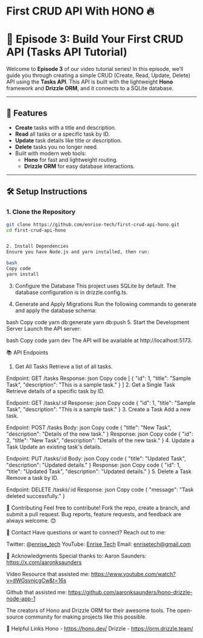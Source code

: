 # First CRUD API With HONO 🔥

# 🚀 Episode 3: Build Your First CRUD API (Tasks API Tutorial)

Welcome to **Episode 3** of our video tutorial series! In this episode, we’ll guide you through creating a simple CRUD (Create, Read, Update, Delete) API using the **Tasks API**. This API is built with the lightweight **Hono** framework and **Drizzle ORM**, and it connects to a SQLite database.

---

## 🌟 Features

- **Create** tasks with a title and description.
- **Read** all tasks or a specific task by ID.
- **Update** task details like title or description.
- **Delete** tasks you no longer need.
- Built with modern web tools:
  - **Hono** for fast and lightweight routing.
  - **Drizzle ORM** for easy database interactions.

---

## 🛠️ Setup Instructions

### 1. Clone the Repository
```bash
git clone https://github.com/enrise-tech/first-crud-api-hono.git
cd first-crud-api-hono


2. Install Dependencies
Ensure you have Node.js and yarn installed, then run:

bash
Copy code
yarn install

```

3. Configure the Database
This project uses SQLite by default. The database configuration is in drizzle.config.ts.

4. Generate and Apply Migrations
Run the following commands to generate and apply the database schema:

bash
Copy code
yarn db:generate
yarn db:push
5. Start the Development Server
Launch the API server:

bash
Copy code
yarn dev
The API will be available at http://localhost:5173.

📚 API Endpoints
1. Get All Tasks
Retrieve a list of all tasks.

Endpoint: GET /tasks
Response:
json
Copy code
[
  { "id": 1, "title": "Sample Task", "description": "This is a sample task." }
]
2. Get a Single Task
Retrieve details of a specific task by ID.

Endpoint: GET /tasks/:id
Response:
json
Copy code
{ "id": 1, "title": "Sample Task", "description": "This is a sample task." }
3. Create a Task
Add a new task.

Endpoint: POST /tasks
Body:
json
Copy code
{ "title": "New Task", "description": "Details of the new task." }
Response:
json
Copy code
{ "id": 2, "title": "New Task", "description": "Details of the new task." }
4. Update a Task
Update an existing task's details.

Endpoint: PUT /tasks/:id
Body:
json
Copy code
{ "title": "Updated Task", "description": "Updated details." }
Response:
json
Copy code
{ "id": 1, "title": "Updated Task", "description": "Updated details." }
5. Delete a Task
Remove a task by ID.

Endpoint: DELETE /tasks/:id
Response:
json
Copy code
{ "message": "Task deleted successfully." }

🤝 Contributing
Feel free to contribute! Fork the repo, create a branch, and submit a pull request. Bug reports, feature requests, and feedback are always welcome. 😊


📧 Contact
Have questions or want to connect? Reach out to me:

Twitter: @[enrise_tech](https://x.com/enrise_tech)
YouTube: [Enrise Tech](https://www.youtube.com/@enrisetech)
Email: enrisetech@gmail.com

🎉 Acknowledgments
Special thanks to:
Aaron Saunders: https://x.com/aaronksaunders

Video Resource that assisted me:
https://www.youtube.com/watch?v=dWGsvnjcgCw&t=16s

Github that assisted me:
https://github.com/aaronksaunders/hono-drizzle-node-app-1

The creators of Hono and Drizzle ORM for their awesome tools.
The open-source community for making projects like this possible.

🔗 Helpful Links
Hono - https://hono.dev/
Drizzle - https://orm.drizzle.team/
